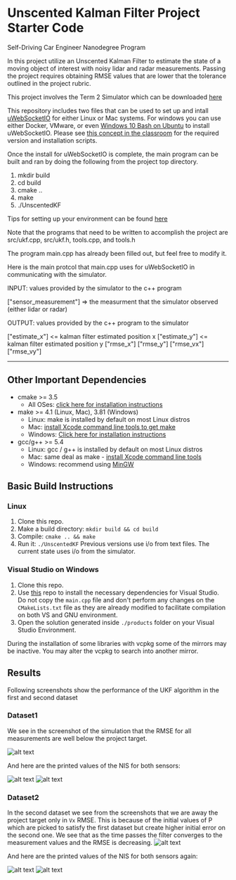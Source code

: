 [//]: # (Image References)

[image1]: ./screenshots/Dataset1.png "Dataset1 Performance"
[image2]: ./screenshots/Dataset2.png "Dataset2 Performance"
[image3]: ./screenshots/LaserNIS_Dataset1.png "Laser NIS of Dataset 1"
[image4]: ./screenshots/RadarNIS_Dataset1.png "Radar NIS of Dataset 1"
[image5]: ./screenshots/LaserNIS_Dataset2.png "Laser NIS of Dataset 2"
[image6]: ./screenshots/RadarNIS_Dataset2.png "Radar NIS of Dataset 2"

# Unscented Kalman Filter Project Starter Code
Self-Driving Car Engineer Nanodegree Program

In this project utilize an Unscented Kalman Filter to estimate the state of a moving object of interest with noisy lidar and radar measurements. Passing the project requires obtaining RMSE values that are lower that the tolerance outlined in the project rubric. 

This project involves the Term 2 Simulator which can be downloaded [here](https://github.com/udacity/self-driving-car-sim/releases)

This repository includes two files that can be used to set up and intall [uWebSocketIO](https://github.com/uWebSockets/uWebSockets) for either Linux or Mac systems. For windows you can use either Docker, VMware, or even [Windows 10 Bash on Ubuntu](https://www.howtogeek.com/249966/how-to-install-and-use-the-linux-bash-shell-on-windows-10/) to install uWebSocketIO. Please see [this concept in the classroom](https://classroom.udacity.com/nanodegrees/nd013/parts/40f38239-66b6-46ec-ae68-03afd8a601c8/modules/0949fca6-b379-42af-a919-ee50aa304e6a/lessons/f758c44c-5e40-4e01-93b5-1a82aa4e044f/concepts/16cf4a78-4fc7-49e1-8621-3450ca938b77) for the required version and installation scripts.

Once the install for uWebSocketIO is complete, the main program can be built and ran by doing the following from the project top directory.

1. mkdir build
2. cd build
3. cmake ..
4. make
5. ./UnscentedKF

Tips for setting up your environment can be found [here](https://classroom.udacity.com/nanodegrees/nd013/parts/40f38239-66b6-46ec-ae68-03afd8a601c8/modules/0949fca6-b379-42af-a919-ee50aa304e6a/lessons/f758c44c-5e40-4e01-93b5-1a82aa4e044f/concepts/23d376c7-0195-4276-bdf0-e02f1f3c665d)

Note that the programs that need to be written to accomplish the project are src/ukf.cpp, src/ukf.h, tools.cpp, and tools.h

The program main.cpp has already been filled out, but feel free to modify it.

Here is the main protcol that main.cpp uses for uWebSocketIO in communicating with the simulator.


INPUT: values provided by the simulator to the c++ program

["sensor_measurement"] => the measurment that the simulator observed (either lidar or radar)


OUTPUT: values provided by the c++ program to the simulator

["estimate_x"] <= kalman filter estimated position x
["estimate_y"] <= kalman filter estimated position y
["rmse_x"]
["rmse_y"]
["rmse_vx"]
["rmse_vy"]

---

## Other Important Dependencies
* cmake >= 3.5
  * All OSes: [click here for installation instructions](https://cmake.org/install/)
* make >= 4.1 (Linux, Mac), 3.81 (Windows)
  * Linux: make is installed by default on most Linux distros
  * Mac: [install Xcode command line tools to get make](https://developer.apple.com/xcode/features/)
  * Windows: [Click here for installation instructions](http://gnuwin32.sourceforge.net/packages/make.htm)
* gcc/g++ >= 5.4
  * Linux: gcc / g++ is installed by default on most Linux distros
  * Mac: same deal as make - [install Xcode command line tools](https://developer.apple.com/xcode/features/)
  * Windows: recommend using [MinGW](http://www.mingw.org/)

## Basic Build Instructions

### Linux
1. Clone this repo.
2. Make a build directory: `mkdir build && cd build`
3. Compile: `cmake .. && make`
4. Run it: `./UnscentedKF` Previous versions use i/o from text files.  The current state uses i/o
from the simulator.

### Visual Studio on Windows

1. Clone this repo.
2. Use [this](https://github.com/fkeidel/CarND-Term2-ide-profile-VisualStudio) repo to install the necessary dependencies for Visual Studio.
   Do not copy the `main.cpp` file and don't perform any changes on the `CMakeLists.txt` file as they are already modified to facilitate compilation on both VS and GNU environment.
3. Open the solution generated inside `./products` folder on your Visual Studio Environment.

During the installation of some libraries with vcpkg some of the mirrors may be inactive. You may alter the vcpkg to search into another mirror.


## Results

Following screenshots show the performance of the UKF algorithm in the first and second dataset

### Dataset1

We see in the screenshot of the simulation that the RMSE for all measurements are well below the project target.

![alt text][image1]

And here are the printed values of the NIS for both sensors:

![alt text][image3]
![alt text][image4]

### Dataset2

In the second dataset we see from the screenshots that we are away the project target only in `Vx` RMSE. This is because of the 
initial values of P which are picked to satisfy the first dataset but create higher initial error on the second one. We see that as the time passes the filter converges to the measurement
values and the RMSE is decreasing.
![alt text][image2]

And here are the printed values of the NIS for both sensors again:

![alt text][image5]
![alt text][image6]


